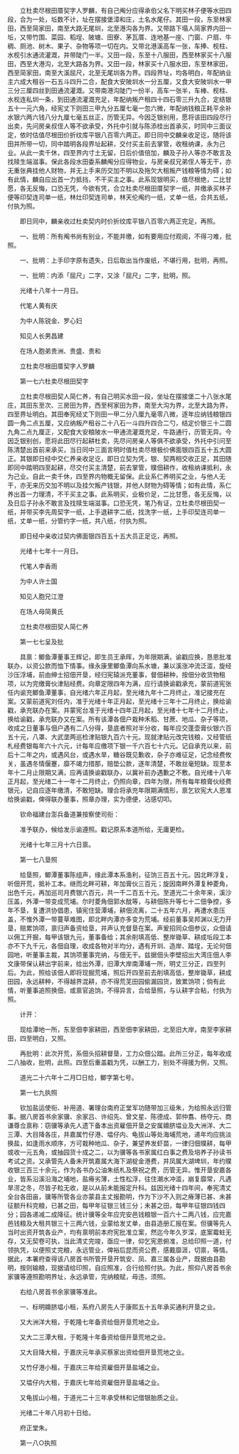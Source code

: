 <!-- { "loadSidebar": true } -->
　　立杜卖尽根田厝契字人罗麟，有自己阄分应得承伯父名下明买林子便等水田四段，合为一处，坵数不计，址在摆接堡漳和庄，土名水尾仔。其田一段，东至林家田，西至简家田，南至大路无尾圳，北至港沟各为界。又带路下塌人简家界内田一坵，又带竹围、菜园、稻埕、陂塘、田寮、茅瓦厝、连地基一座、门窗、户扇、牛稠、厕池、树木、果子、杂物等项一切在内。又带北港溪高车一张，车捧、枧柱、水枧引水通流灌溉，并带陡门一半。又田一段，东至十八服田，西至林家买十八服田，西至大港沟，北至大路各为界。又田一段，林家买十八服水田，东至林家田，西至简家田，南至大溪屈尺，北至无尾圳各为界。四段界址，均各明白，年配纳业主六成大租谷一石五斗四升二合，配食大安陂圳水一分五厘，又食大安陂圳水一甲三分三厘四丝到田通流灌溉。又带南港沟陡门一份半，高车一张半，车棒、枧柱、水枧连私圳一条，到田通流灌溉充足，年配纳叛产租四十四石零三升九合，定结银五十一元六角，经宪丈下则田三甲九分五厘七毫一忽六微，年配纳钱粮正耗平余补水银六两六钱八分九厘七毫五丝正，历管无异。今因乏银别用，愿将该田四段尽行出卖，先问房亲叔侄人等不欲承受，外托中引就与陈添桂出首承买，时同中三面议定，依时估值尽根田价折纹库平银八百零六两正。即日同中交麟亲收足讫，随将该田并所带一切，同中踏明各段界址起耕，交付买主前去掌管，收租纳课，永为己业。从此一卖千休，四至界内寸土无留，日后价值倍加，麟及子孙人等亦不敢言及找赎生端滋事。保此各段水田委系麟阄分应得物业，与房亲叔兄弟侄人等无干，亦无重张典挂他人财物，并无上手来历交加不明以及拖欠大租叛产钱粮等情为碍；如有此情，麟自应出首一力抵挡，不干买主之事。此系现银明买，值尽根绝，二比甘愿，各无反悔，口恐无凭，今欲有凭，合立杜卖尽根田厝契字一纸，并缴承买林子便等印契连司单一纸，林灶印契连司单，林天伦阄约一纸，丈单一纸，合共五纸，付执为照。

　　即日同中，麟亲收过杜卖契内时价折纹库平银八百零六两正完足，再照。

　　一、批明：所有阄书尚有别业，不能并缴，如有要用应付观阅，不得刁难，批照。

　　一、批明：上手印字原有遗失，日后取出当作废纸，不堪行用，批明，再照。

　　一、批明：内添「屈尺」二字，又涂「屈尺」二字，批明，照。

　　光绪十八年十一月日。

　　代笔人黄有庆

　　为中人陈锐金、罗心妇

　　知见人长男昌建

　　在场人胞弟贵洲、贵盛、贵和

　　立杜卖尽根田厝契字人罗麟

　　第一七六杜卖尽根田契字

　　立杜卖尽根田契人简仁养，有自己明买水田一段，坐址在摆接堡二十八张水尾庄，其田东至次、三房田为界，西至柯家田为界，南至大沟为界，北至大路为界，四至界址明白。其田奉宪经丈下则田一甲二分八厘九毫零八微，逐年应纳钱粮银四圆一角二点五厘，又应纳叛产租谷二十八石一斗四升四合二勺，结定价银三十二圆九角二点九厘正，又配食大安粮陂水一甲通流灌溉充足，牛路通行，历管无异。今因乏银别创，愿将此田尽行起耕杜卖，先尽问房亲人等俱不欲承受，外托中引问至陈清楚出首前来承买，当日同中三面言明时值杜卖尽根极价佛面银四百五十五大圆正。其银即日经中交仁养亲收足讫，即日立契为凭，银、契两相交收正足，其田随即同中踏明四至起耕，尽交付买主清楚，前去掌管，贌佃耕作，收租纳课抵利，永为己业。自此一卖千休，四至界内物概无留保。此业系仁养明买之业，与他人无干，亦无来历交加不明以及挂欠叛产钱银，并他人财物为碍等情；如有此情，系仁养出首一力理清，不干买主之事。此系明买，业极价足，二比甘愿，各无反悔，以及日后子孙永不敢言及找赎生端滋事。口恐无凭，笔乃有证，立杜卖尽根田契一纸，并带买李先周契字一纸，上手退耕字二纸，找洗字一纸，上手印契连司单一纸，丈单一纸，分管约字一纸，共八纸，付执为照。

　　即日经中亲收过契内佛面银四百五十五大员正足讫，再照。

　　光绪十七年十一月日。

　　代笔人李香雨

　　为中人许士国

　　知见人胞兄江澄

　　在场人母简黄氏

　　立杜卖尽根田契人简仁养

　　第一七七呈及批

　　具禀：鲫鱼潭董事王辉记，即生员王承晖，为年限期满，谕戳应换，恳恩批准联办，以资公款而恤下情事。缘永康里鲫鱼潭向系水塘，兼以溪涨冲流泛滥，旋经沙压浮埔，前由绅士招佃开垦，经归宪辕派充董事，督佃耕种，按佃分收货物租项，以为完缴膏伙津贴经费。向章定限四年为满，应行请换谕戳承充，蒙前道宪张任内谕充鲫鱼潭董事，自光绪六年正月起，至光绪九年十二月终止，准记接充在案。又蒙前道宪刘任内，准于光绪十年正月起，至光绪十三年十二月终止，换给谕戳，承充联办在案。并蒙宪台准于光绪十四年正月起，至光绪十七年十二月终止，换给谕戳，承充联办又在案。所有该潭各佃户栽种禾稻、甘蔗、地瓜、杂子等项，收成之日董事与佃户遇有二八分得，垦底者照对半分收，每年应交蓬壶膏伙银六百五十元，八罩、大武垄两巡检津贴银九百六十元。现就津贴元改完钱粮，又经管纸札经费银每年六十六元，计每年应缴项下银一千六百七十六元。记自承充以来，前后十二年之内，或遇风台，或遇水旱，糖谷既见歉收，杂子亦难征足，记念经费攸关，虽遇冬情偃蹇，靡不竭力措那，赔垫公款，逐年清楚，不敢丝毫短缺。现至本年十二月止限期又满，应再请换谕戳联办，以冀补前办遇歉之不敷。自光绪十八年正月起，至光绪二十一年十二月终止，仍照向章，四年为限，所有每年粮膏伙经费银元，记自应逐年缴清，不敢短缺。理合将承充年限期满情形，禀乞钦宪大人恩准给换谕戳，俾得联办董事，照章办理，实为德便，沾感切叩。

　　钦命福建台澎兵备道兼按察使司衔：

　　准予联办，候给发示谕遵照。戳记原系本道所给，无庸更检。

　　光绪十七年三月十六日禀。

　　第一七八垦照

　　给垦照，鲫潭董事陈组声，缘此潭本系渔利，征饷三百五十元。因北畔浮复，听佃开荒，抵补工本。继而北畔可耕，年加膏伙三百元；旋因南畔外潭复种菱角，出色千元，再加巡司月费银六百元，共一千二百五十元。至道光二十余年来，溪沙压盖，外潭一带变成荒埔。尔时菱角佃郭水酖等，与耕佃陈升等七十二佃争控，多年不垦，复遭洪协倡患，镇宪住营潭埔，耕佃流离，二十五年六月，再遭水患压盖，不惟外潭一带蔓草难图，即北畔内潭亦多变为荒埔。经前董事吴邦渊以无力开垦，赔累饷项，禀归声备资给垦，并声认充督垦在案。声爰招同众佃参议，众佃请以佣工开掘，每甲该银九元，董事备给；其余削填高低、整岸锄草、耕成坵段工本亦不下九千元，各佃自理，收成各物对半均分，遇有开圳、造岸、踏埕，无论何佃园地，听董事主裁，其饷项董事完纳，与佃无干。兹据佃头李壁招出大湾庄佃人李文康带保认耕出字前来，给出外潭，旧潭大岸南潭埔一所，明丈三分正，四至列后。为此，照给该佃人即将现掘荒埔，照后开四至前去削填高低，整岸锄草，耕成田园，永远耕种，不得越界混耕，亦不得荒芜田园偷漏园货，致累饷项；倘有此情，听董事追照换佃，或禀官追饷，不得异言，合给垦照，与认耕字合粘，付执为照。

　　计开：

　　现给潭地一所，东至佃李家耕田，西至佃李家耕田，北至旧大岸，南至李家耕田，四至明白，又照。

　　再批明：此次开荒，系佃头招耕督垦，工力众佃公踏。此所三分正，每年收成二八抽收，批明，此照。四至后重盖戳为凭，以酬工力，别处不得援为例，又照。

　　道光二十六年十二月□日给，鲫字第七号。

　　第一七九执照

　　钦加盐运使衔、补用道、署理台南府正堂军功随带加三级朱，为给照永远归管事。据八房首书余家骥、余家吕、许绍先、曾文星、陈德成、郭仲翥、杨夺元、商谦尊佥禀称：窃骥等承先人遗下备本出资雇佃开垦之安属鐤脐塭业及大洲洋、大二三潭、大目降各庄，并嘉属竹仔港、塭仔内、龟拔山等处海埔荒地，递年均应挑淡换盐，如逢雨水顺序，方可栽种地瓜、杂子，兼望养发虾苗，一律归佃贌耕，每甲或收一元五角，或抽园货十成之二，以为骥等各书家属红白事之费及培养子孙读书考试之资。又承管先人备未开筑嘉属大海下湖椗金港费，并凤属大湖埤圳，年约贌收银三百三十余元，作为各书办公油朱纸札及祭祝之费，历管无异。惟开垦安嘉各业，皆系沿溪沿海之埔地，盐瘠劣薄，土性松浮，往住潮水冲滥，崩复靡常，凡遇旱涝之冬，尽皆子粒无收，是以从前未能报定升科。兹因光绪十四年间，奉宪清丈全台各田亩，骥等所管各业亦蒙县主丈报勘明，作为下沙不入则之瘠薄已甚、未甚征额升科完粮，已甚之田，每甲年征银三钱三分；未甚之田，每甲年征银四钱四分；园各递减二成降征。统计骥等全年应完安邑钱粮银一百六十二两八钱，应完嘉邑钱粮及大租共银三十三两六钱，业蒙给发丈单，由县造册汇报在案。但骥等先人当时出资开筑各业产，均有禀明前本府宪批准立案，然迄今年久岁深，底案霉蛀无存，又无契卷可执，当此清丈完竣，亟应一律，仰乞宪恩俯准，总给印照一道，付领执凭，以便照丈完粮，永远管业，俾裕后昆而资公费，感戴靡涯，切禀，等情。据此，本署府查得该八房首书所管开垦开筑安、凤、嘉三属各业产，既据由县勘明，按则输粮，现据请给印照，自应照准，合行给照付执。为此，照仰八房首书余家骥等遵照勘明界址，永远承管，完纳粮赋，毋违，须照。

　　右给八房首书余家骥等准此。

　　一、标明鐤脐塭小租，系府八房先人于康熙五十五年承买通利开垦之业。

　　又大洲洋大租，于乾隆七年备资给佃开垦荒地之业。

　　又大二三潭大租，于乾隆十年备资给佃开垦荒地之业。

　　又大目降大租，于嘉庆元年承买蔡家出资给佃开垦荒地之业。

　　又竹仔港小租，于嘉庆三年给资雇佃开垦盐埔之业。

　　又塭仔内大租，于嘉庆七年给资雇佃开垦盐埔之业。

　　又龟拔山小租，于道光二十三年承受林和记借银胎质之业。

　　光绪二十年八月初十日给。

　　府正堂朱。

　　第一八○执照

